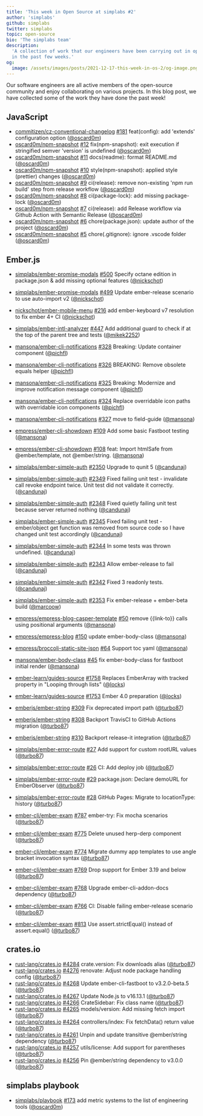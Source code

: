 ```yaml
---
title: 'This week in Open Source at simplabs #2'
author: 'simplabs'
github: simplabs
twitter: simplabs
topic: open-source
bio: 'The simplabs team'
description:
  'A collection of work that our engineers have been carrying out in open-source
  in the past few weeks.'
og:
  image: /assets/images/posts/2021-12-17-this-week-in-os-2/og-image.png
---
```


Our software engineers are all active members of the open-source community and
enjoy collaborating on various projects. In this blog post, we have collected
some of the work they have done the past week!

<!--break-->

## JavaScript

- [commitizen/cz-conventional-changelog]
  [#181](https://github.com/commitizen/cz-conventional-changelog/pull/181)
  feat(config): add 'extends' configuration option ([@oscard0m])
- [oscard0m/npm-snapshot]
  [#12](https://github.com/oscard0m/npm-snapshot/pull/12) fix(npm-snapshot):
  exit execution if stringified semver 'version' is undefined ([@oscard0m])
- [oscard0m/npm-snapshot]
  [#11](https://github.com/oscard0m/npm-snapshot/pull/11) docs(readme): format
  README.md ([@oscard0m])
- [oscard0m/npm-snapshot]
  [#10](https://github.com/oscard0m/npm-snapshot/pull/10) style(npm-snapshot):
  applied style (prettier) changes ([@oscard0m])
- [oscard0m/npm-snapshot] [#9](https://github.com/oscard0m/npm-snapshot/pull/9)
  ci(release): remove non-existing 'npm run build' step from release workflow
  ([@oscard0m])
- [oscard0m/npm-snapshot] [#8](https://github.com/oscard0m/npm-snapshot/pull/8)
  ci(package-lock): add missing package-lock ([@oscard0m])
- [oscard0m/npm-snapshot] [#7](https://github.com/oscard0m/npm-snapshot/pull/7)
  ci(release): add Release workflow via Github Action with Semantic Release
  ([@oscard0m])
- [oscard0m/npm-snapshot] [#6](https://github.com/oscard0m/npm-snapshot/pull/6)
  chore(package.json): update author of the project ([@oscard0m])
- [oscard0m/npm-snapshot] [#5](https://github.com/oscard0m/npm-snapshot/pull/5)
  chore(.gitignore): ignore .vscode folder ([@oscard0m])

## Ember.js

- [simplabs/ember-promise-modals]
  [#500](https://github.com/simplabs/ember-promise-modals/pull/500) Specify
  octane edition in package.json & add missing optional features ([@nickschot])
- [simplabs/ember-promise-modals]
  [#499](https://github.com/simplabs/ember-promise-modals/pull/499) Update
  ember-release scenario to use auto-import v2 ([@nickschot])

- [nickschot/ember-mobile-menu]
  [#216](https://github.com/nickschot/ember-mobile-menu/pull/216) add
  ember-keyboard v7 resolution to fix ember 4+ CI ([@nickschot])

- [simplabs/ember-intl-analyzer]
  [#447](https://github.com/simplabs/ember-intl-analyzer/pull/447) Add
  additional guard to check if at the top of the parent tree and tests
  ([@mikek2252])

- [mansona/ember-cli-notifications]
  [#328](https://github.com/mansona/ember-cli-notifications/pull/328) Breaking:
  Update container component ([@pichfl])
- [mansona/ember-cli-notifications]
  [#326](https://github.com/mansona/ember-cli-notifications/pull/326) BREAKING:
  Remove obsolete equals helper ([@pichfl])
- [mansona/ember-cli-notifications]
  [#325](https://github.com/mansona/ember-cli-notifications/pull/325) Breaking:
  Modernize and improve notification message component ([@pichfl])
- [mansona/ember-cli-notifications]
  [#324](https://github.com/mansona/ember-cli-notifications/pull/324) Replace
  overridable icon paths with overridable icon components ([@pichfl])
- [mansona/ember-cli-notifications]
  [#327](https://github.com/mansona/ember-cli-notifications/pull/327) move to
  field-guide ([@mansona])

- [empress/ember-cli-showdown]
  [#109](https://github.com/empress/ember-cli-showdown/pull/109) Add some basic
  Fastboot testing ([@mansona])
- [empress/ember-cli-showdown]
  [#108](https://github.com/empress/ember-cli-showdown/pull/108) feat: Import
  htmlSafe from @ember/template, not @ember/string. ([@mansona])

- [simplabs/ember-simple-auth]
  [#2350](https://github.com/simplabs/ember-simple-auth/pull/2350) Upgrade to
  qunit 5 ([@candunaj])
- [simplabs/ember-simple-auth]
  [#2349](https://github.com/simplabs/ember-simple-auth/pull/2349) Fixed failing
  unit test - invalidate call revoke endpoint twice. Unit test did not validate
  it correctly. ([@candunaj])
- [simplabs/ember-simple-auth]
  [#2348](https://github.com/simplabs/ember-simple-auth/pull/2348) Fixed quietly
  failing unit test because server returned nothing ([@candunaj])
- [simplabs/ember-simple-auth]
  [#2345](https://github.com/simplabs/ember-simple-auth/pull/2345) Fixed failing
  unit test - ember/object get function was removed from source code so I have
  changed unit test accordingly ([@candunaj])
- [simplabs/ember-simple-auth]
  [#2344](https://github.com/simplabs/ember-simple-auth/pull/2344) In some tests
  was thrown undefined. ([@candunaj])
- [simplabs/ember-simple-auth]
  [#2343](https://github.com/simplabs/ember-simple-auth/pull/2343) Allow
  ember-release to fail ([@candunaj])
- [simplabs/ember-simple-auth]
  [#2342](https://github.com/simplabs/ember-simple-auth/pull/2342) Fixed 3
  readonly tests. ([@candunaj])
- [simplabs/ember-simple-auth]
  [#2353](https://github.com/simplabs/ember-simple-auth/pull/2353) Fix
  ember-release + ember-beta build ([@marcoow])

- [empress/empress-blog-casper-template]
  [#50](https://github.com/empress/empress-blog-casper-template/pull/50) remove
  {{link-to}} calls using positional arguments ([@mansona])
- [empress/empress-blog]
  [#150](https://github.com/empress/empress-blog/pull/150) update
  ember-body-class ([@mansona])
- [empress/broccoli-static-site-json]
  [#64](https://github.com/empress/broccoli-static-site-json/pull/64) Support
  toc yaml ([@mansona])

- [mansona/ember-body-class]
  [#45](https://github.com/mansona/ember-body-class/pull/45) fix
  ember-body-class for fastboot initial render ([@mansona])

- [ember-learn/guides-source]
  [#1758](https://github.com/ember-learn/guides-source/pull/1758) Replaces
  EmberArray with tracked property in "Looping through lists" ([@locks])
- [ember-learn/guides-source]
  [#1753](https://github.com/ember-learn/guides-source/pull/1753) Ember 4.0
  preparation ([@locks])

- [emberjs/ember-string]
  [#309](https://github.com/emberjs/ember-string/pull/309) Fix deprecated import
  path ([@turbo87])
- [emberjs/ember-string]
  [#308](https://github.com/emberjs/ember-string/pull/308) Backport TravisCI to
  GitHub Actions migration ([@turbo87])
- [emberjs/ember-string]
  [#310](https://github.com/emberjs/ember-string/pull/310) Backport release-it
  integration ([@turbo87])

- [simplabs/ember-error-route]
  [#27](https://github.com/simplabs/ember-error-route/pull/27) Add support for
  custom rootURL values ([@turbo87])
- [simplabs/ember-error-route]
  [#26](https://github.com/simplabs/ember-error-route/pull/26) CI: Add deploy
  job ([@turbo87])
- [simplabs/ember-error-route]
  [#29](https://github.com/simplabs/ember-error-route/pull/29) package.json:
  Declare demoURL for EmberObserver ([@turbo87])
- [simplabs/ember-error-route]
  [#28](https://github.com/simplabs/ember-error-route/pull/29) GitHub Pages:
  Migrate to locationType: history ([@turbo87])

- [ember-cli/ember-exam]
  [#787](https://github.com/ember-cli/ember-exam/pull/787) ember-try: Fix mocha
  scenarios ([@turbo87])
- [ember-cli/ember-exam]
  [#775](https://github.com/ember-cli/ember-exam/pull/775) Delete unused
  herp-derp component ([@turbo87])
- [ember-cli/ember-exam]
  [#774](https://github.com/ember-cli/ember-exam/pull/774) Migrate dummy app
  templates to use angle bracket invocation syntax ([@turbo87])
- [ember-cli/ember-exam]
  [#769](https://github.com/ember-cli/ember-exam/pull/769) Drop support for
  Ember 3.19 and below ([@turbo87])
- [ember-cli/ember-exam]
  [#768](https://github.com/ember-cli/ember-exam/pull/768) Upgrade
  ember-cli-addon-docs dependency ([@turbo87])
- [ember-cli/ember-exam]
  [#766](https://github.com/ember-cli/ember-exam/pull/766) CI: Disable failing
  ember-release scenario ([@turbo87])
- [ember-cli/ember-exam]
  [#813](https://github.com/ember-cli/ember-exam/pull/813) Use
  assert.strictEqual() instead of assert.equal() ([@turbo87])

## crates.io

- [rust-lang/crates.io]
  [#4284](https://github.com/rust-lang/crates.io/pull/4284) crate.version: Fix
  downloads alias ([@turbo87])
- [rust-lang/crates.io]
  [#4276](https://github.com/rust-lang/crates.io/pull/4276) renovate: Adjust
  node package handling config ([@turbo87])
- [rust-lang/crates.io]
  [#4268](https://github.com/rust-lang/crates.io/pull/4268) Update
  ember-cli-fastboot to v3.2.0-beta.5 ([@turbo87])
- [rust-lang/crates.io]
  [#4267](https://github.com/rust-lang/crates.io/pull/4267) Update Node.js to
  v16.13.1 ([@turbo87])
- [rust-lang/crates.io]
  [#4266](https://github.com/rust-lang/crates.io/pull/4266) CrateSidebar: Fix
  class name ([@turbo87])
- [rust-lang/crates.io]
  [#4265](https://github.com/rust-lang/crates.io/pull/4265) models/version: Add
  missing fetch import ([@turbo87])
- [rust-lang/crates.io]
  [#4264](https://github.com/rust-lang/crates.io/pull/4264) controllers/index:
  Fix fetchData() return value ([@turbo87])
- [rust-lang/crates.io]
  [#4261](https://github.com/rust-lang/crates.io/pull/4261) Unpin and update
  transitive @ember/string dependency ([@turbo87])
- [rust-lang/crates.io]
  [#4257](https://github.com/rust-lang/crates.io/pull/4257) utils/license: Add
  support for parentheses ([@turbo87])
- [rust-lang/crates.io]
  [#4256](https://github.com/rust-lang/crates.io/pull/4256) Pin @ember/string
  dependency to v3.0.0 ([@turbo87])

## simplabs playbook

- [simplabs/playbook] [#173](https://github.com/simplabs/playbook/pull/173) add
  metric systems to the list of engineering tools ([@oscard0m])

[rust-lang/crates.io]: https://github.com/rust-lang/crates.io/
[ember-cli/ember-cli]: https://github.com/ember-cli/ember-cli/
[simplabs/ember-simple-auth]: https://github.com/simplabs/ember-simple-auth/
[simplabs/playbook]: https://github.com/simplabs/playbook/
[ember-cli/ember-exam]: https://github.com/ember-cli/ember-exam/
[simplabs/ember-error-route]: https://github.com/simplabs/ember-error-route/
[emberjs/ember-string]: https://github.com/emberjs/ember-string/
[ember-learn/guides-source]: https://github.com/ember-learn/guides-source/
[mansona/ember-body-class]: https://github.com/mansona/ember-body-class/
[empress/broccoli-static-site-json]:
  https://github.com/empress/broccoli-static-site-json/
[empress/empress-blog]: https://github.com/empress/empress-blog/
[empress/empress-blog-casper-template]:
  https://github.com/empress/empress-blog-casper-template/
[empress/ember-cli-showdown]: https://github.com/empress/ember-cli-showdown
[mansona/ember-cli-notifications]:
  https://github.com/mansona/ember-cli-notifications
[simplabs/ember-intl-analyzer]: https://github.com/simplabs/ember-intl-analyzer
[nickschot/ember-mobile-menu]: https://github.com/nickschot/ember-mobile-menu
[simplabs/ember-promise-modals]:
  https://github.com/simplabs/ember-promise-modals
[oscard0m/npm-snapshot]: https://github.com/oscard0m/npm-snapshot
[commitizen/cz-conventional-changelog]:
  https://github.com/commitizen/cz-conventional-changelog
[mansona/chris.manson.ie]: https://github.com/mansona/chris.manson.ie
[@turbo87]: https://github.com/Turbo87/
[@pichfl]: https://github.com/pichfl/
[@mansona]: https://github.com/mansona/
[@mikek2252]: https://github.com/Mikek2252/
[@candunaj]: https://github.com/Candunaj/
[@locks]: https://github.com/locks/
[@marcoow]: https://github.com/marcoow/
[@nickschot]: https://github.com/nickschot
[@bobrimperator]: https://github.com/BobrImperator/
[@oscard0m]: https://github.com/oscard0m/
[contact]: https://simplabs.com/contact/
